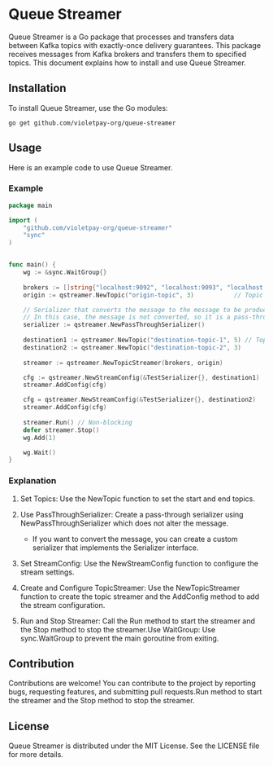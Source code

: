 # Queue Streamer

Queue Streamer is a Go package that processes and transfers data between Kafka topics with exactly-once delivery guarantees. This package receives messages from Kafka brokers and transfers them to specified topics. This document explains how to install and use Queue Streamer.

## Installation

To install Queue Streamer, use the Go modules:

```shell
go get github.com/violetpay-org/queue-streamer
```

## Usage

Here is an example code to use Queue Streamer.

### Example

```go
package main

import (
	"github.com/violetpay-org/queue-streamer"
	"sync"
)


func main() {
	wg := &sync.WaitGroup{}
	
	brokers := []string{"localhost:9092", "localhost:9093", "localhost:9094"}
	origin := qstreamer.NewTopic("origin-topic", 3)           // Topic name and partition

	// Serializer that converts the message to the message to be produced.
	// In this case, the message is not converted, so it is a pass-through serializer.
	serializer := qstreamer.NewPassThroughSerializer()
	
	destination1 := qstreamer.NewTopic("destination-topic-1", 5) // Topic name and partition
	destination2 := qstreamer.NewTopic("destination-topic-2", 3)
	
	streamer := qstreamer.NewTopicStreamer(brokers, origin)

	cfg := qstreamer.NewStreamConfig(&TestSerializer{}, destination1)
	streamer.AddConfig(cfg)

	cfg = qstreamer.NewStreamConfig(&TestSerializer{}, destination2)
	streamer.AddConfig(cfg)
	
	streamer.Run() // Non-blocking
	defer streamer.Stop()
	wg.Add(1)

	wg.Wait()
}
```

### Explanation

1. Set Topics: Use the NewTopic function to set the start and end topics.

2. Use PassThroughSerializer: Create a pass-through serializer using NewPassThroughSerializer which does not alter the message.
   * If you want to convert the message, you can create a custom serializer that implements the Serializer interface.
3. Set StreamConfig: Use the NewStreamConfig function to configure the stream settings.

4. Create and Configure TopicStreamer: Use the NewTopicStreamer function to create the topic streamer and the AddConfig method to add the stream configuration.

5. Run and Stop Streamer: Call the Run method to start the streamer and the Stop method to stop the streamer.Use WaitGroup: Use sync.WaitGroup to prevent the main goroutine from exiting.

## Contribution

Contributions are welcome! You can contribute to the project by reporting bugs, requesting features, and submitting pull requests.Run method to start the streamer and the Stop method to stop the streamer.

## License

Queue Streamer is distributed under the MIT License. See the LICENSE file for more details.
